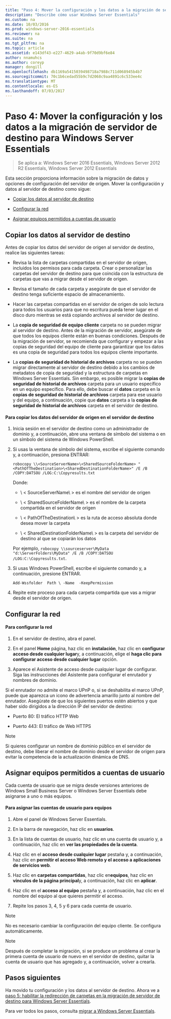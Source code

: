 ```yaml
---
title: "Paso 4: Mover la configuración y los datos a la migración de servidor de destino para Windows Server Essentials"
description: "Describe cómo usar Windows Server Essentials"
ms.custom: na
ms.date: 10/03/2016
ms.prod: windows-server-2016-essentials
ms.reviewer: na
ms.suite: na
ms.tgt_pltfrm: na
ms.topic: article
ms.assetid: e143df43-e227-4629-a4ab-9f70d9bf6e84
author: nnamuhcs
ms.author: coreyp
manager: dongill
ms.openlocfilehash: db1169a5415039498718a7988c711d068945b4b7
ms.sourcegitcommit: 70c1b6cedad55b9c7d2068c9aa4891c6c533ee4c
ms.translationtype: MT
ms.contentlocale: es-ES
ms.lasthandoff: 07/03/2017
---
```

# <a name="step-4-move-settings-and-data-to-the-destination-server-for-windows-server-essentials-migration"></a>Paso 4: Mover la configuración y los datos a la migración de servidor de destino para Windows Server Essentials

>Se aplica a: Windows Server 2016 Essentials, Windows Server 2012 R2 Essentials, Windows Server 2012 Essentials

Esta sección proporciona información sobre la migración de datos y opciones de configuración del servidor de origen. Mover la configuración y datos al servidor de destino como sigue:  
  
-   [Copiar los datos al servidor de destino](Step-4--Move-settings-and-data-to-the-Destination-Server-for-Windows-Server-Essentials-migration.md#BKMK_CopyData)  
  
-   [Configurar la red](Step-4--Move-settings-and-data-to-the-Destination-Server-for-Windows-Server-Essentials-migration.md#BKMK_Network)  
  
-   [Asignar equipos permitidos a cuentas de usuario](Step-4--Move-settings-and-data-to-the-Destination-Server-for-Windows-Server-Essentials-migration.md#BKMK_MapPermittedComputers)  
  
##  <a name="BKMK_CopyData"></a>Copiar los datos al servidor de destino  
 Antes de copiar los datos del servidor de origen al servidor de destino, realice las siguientes tareas:  
  
-   Revisa la lista de carpetas compartidas en el servidor de origen, incluidos los permisos para cada carpeta. Crear o personalizar las carpetas del servidor de destino para que coincida con la estructura de carpetas que vas a migrar desde el servidor de origen.  
  
-   Revisa el tamaño de cada carpeta y asegúrate de que el servidor de destino tenga suficiente espacio de almacenamiento.  
  
-   Hacer las carpetas compartidas en el servidor de origen de solo lectura para todos los usuarios para que no escritura pueda tener lugar en el disco duro mientras se está copiando archivos al servidor de destino.  
  
-   La **copia de seguridad de equipo cliente** carpeta no se pueden migrar al servidor de destino. Antes de la migración de servidor, asegúrate de que todos los equipos cliente están en buenas condiciones. Después de la migración de servidor, se recomienda que configurar y empezar a las copias de seguridad del equipo de cliente para garantizar que los datos es una copia de seguridad para todos los equipos cliente importante.  
  
-   La **copias de seguridad de historial de archivos** carpeta no se pueden migrar directamente al servidor de destino debido a los cambios de metadatos de copia de seguridad y la estructura de carpetas en Windows Server Essentials. Sin embargo, es posible migrar la **copias de seguridad de historial de archivos** carpeta para un usuario específico en un equipo específico. Para ello, debe buscar el **datos** carpeta en la **copias de seguridad de historial de archivos** carpeta para ese usuario y del equipo, a continuación, copie que **datos** carpeta a la **copias de seguridad de historial de archivos** carpeta en el servidor de destino.  
  
#### <a name="to-copy-data-from-the-source-server-to-the-destination-server"></a>Para copiar los datos del servidor de origen en el servidor de destino  
  
1.  Inicia sesión en el servidor de destino como un administrador de dominio y, a continuación, abre una ventana de símbolo del sistema o en un símbolo del sistema de Windows PowerShell.  
  
2.  Si usas la ventana de símbolo del sistema, escribe el siguiente comando y, a continuación, presiona ENTRAR:  
  
    `robocopy \\<SourceServerName>\<SharedSourceFolderName> "<PathOfTheDestination>\<SharedDestinationFolderName>" /E /B /COPY:DATSOU /LOG:C:\Copyresults.txt`
  
     Donde:  
  
    -   \ < SourceServerName\ > es el nombre del servidor de origen  
  
    -   \ < SharedSourceFolderName\ > es el nombre de la carpeta compartida en el servidor de origen  
  
    -   \ < PathOfTheDestination\ > es la ruta de acceso absoluta donde desea mover la carpeta  
  
    -   \ < SharedDestinationFolderName\ > es la carpeta del servidor de destino al que se copiarán los datos  
  
     Por ejemplo, `robocopy \\sourceserver\MyData "d:\ServerFolders\MyData" /E /B /COPY:DATSOU /LOG:C:\Copyresults.txt`.  
  
3.  Si usas Windows PowerShell, escribe el siguiente comando y, a continuación, presione ENTRAR.  
  
     `Add-Wssfolder  Path \ -Name  -KeepPermission`  
  
4.  Repite este proceso para cada carpeta compartida que vas a migrar desde el servidor de origen.  
  
##  <a name="BKMK_Network"></a>Configurar la red  
  
#### <a name="to-configure-the-network"></a>Para configurar la red  
  
1.  En el servidor de destino, abra el panel.  
  
2.  En el panel **Home** página, haz clic en **instalación**, haz clic en **configurar acceso desde cualquier lugar**y, a continuación, elige el **haga clic para configurar acceso desde cualquier lugar** opción.  
  
3.  Aparece el Asistente de acceso desde cualquier lugar de configurar. Siga las instrucciones del Asistente para configurar el enrutador y nombres de dominio.  
  
 Si el enrutador no admite el marco UPnP o, si se deshabilita el marco UPnP, puede que aparezca un icono de advertencia amarillo junto al nombre del enrutador. Asegúrate de que los siguientes puertos estén abiertos y que haber sido dirigidos a la dirección IP del servidor de destino:  
  
-   Puerto 80: El tráfico HTTP Web  
  
-   Puerto 443: El tráfico de Web HTTPS  
  
> [!NOTE]
>  Si quieres configurar un nombre de dominio público en el servidor de destino, debe liberar el nombre de dominio desde el servidor de origen para evitar la competencia de la actualización dinámica de DNS.  
  
##  <a name="BKMK_MapPermittedComputers"></a>Asignar equipos permitidos a cuentas de usuario  
 Cada cuenta de usuario que se migra desde versiones anteriores de Windows Small Business Server o Windows Server Essentials debe asignarse a uno o más equipos.  
  
#### <a name="to-map-user-accounts-to-computers"></a>Para asignar las cuentas de usuario para equipos  
  
1.  Abre el panel de Windows Server Essentials.  
  
2.  En la barra de navegación, haz clic en **usuarios**.  
  
3.  En la lista de cuentas de usuario, haz clic en una cuenta de usuario y, a continuación, haz clic en **ver las propiedades de la cuenta**.  
  
4.  Haz clic en el **acceso desde cualquier lugar** pestaña y, a continuación, haz clic en **permitir el acceso Web remoto y el acceso a aplicaciones de servicios web**.  
  
5.  Haz clic en **carpetas compartidas**, haz clic en**equipos**, haz clic en **vínculos de la página principal**y, a continuación, haz clic en **aplicar**.  
  
6.  Haz clic en el **acceso al equipo** pestaña y, a continuación, haz clic en el nombre del equipo al que quieres permitir el acceso.  
  
7.  Repite los pasos 3, 4, 5 y 6 para cada cuenta de usuario.  
  
> [!NOTE]
>  No es necesario cambiar la configuración del equipo cliente. Se configura automáticamente.  
  
> [!NOTE]
>  Después de completar la migración, si se produce un problema al crear la primera cuenta de usuario de nuevo en el servidor de destino, quitar la cuenta de usuario que has agregado y, a continuación, volver a crearla.  
  
## <a name="next-steps"></a>Pasos siguientes  
 Ha movido tu configuración y los datos al servidor de destino. Ahora ve a [paso 5: habilitar la redirección de carpetas en la migración de servidor de destino para Windows Server Essentials](Step-5--Enable-folder-redirection-on-the-Destination-Server-for-Windows-Server-Essentials-migration.md).  
  

Para ver todos los pasos, consulta [migrar a Windows Server Essentials](Migrate-from-Previous-Versions-to-Windows-Server-Essentials-or-Windows-Server-Essentials-Experience.md).

